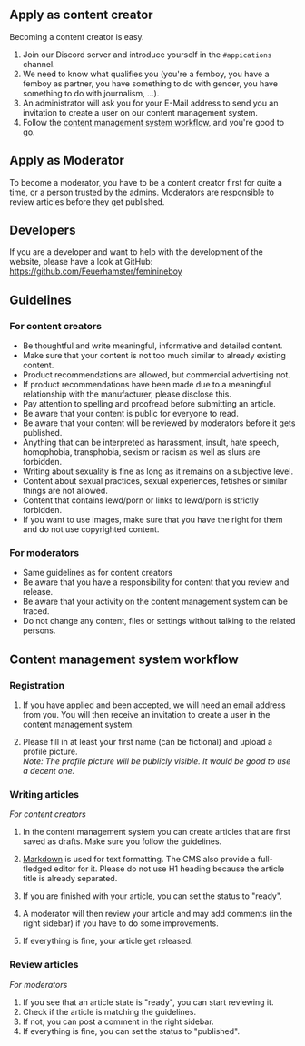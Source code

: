 ## Apply as content creator
Becoming a content creator is easy.

1. Join our Discord server and introduce yourself in the `#appications` channel.
2. We need to know what qualifies you (you're a femboy, you have a femboy as partner, you have something to do with gender, you have something to do with journalism, ...).
3. An administrator will ask you for your E-Mail address to send you an invitation to create a user on our content management system.
3. Follow the [content management system workflow](#content-management-system-workflow), and you're good to go.

## Apply as Moderator
To become a moderator, you have to be a content creator first for quite a time, or a person trusted by the admins.
Moderators are responsible to review articles before they get published.

## Developers
If you are a developer and want to help with the development of the website, please have a look at GitHub:
https://github.com/Feuerhamster/feminineboy

## Guidelines
### For content creators
- Be thoughtful and write meaningful, informative and detailed content.
- Make sure that your content is not too much similar to already existing content.
- Product recommendations are allowed, but commercial advertising not.
- If product recommendations have been made due to a meaningful relationship with the manufacturer, please disclose this.
- Pay attention to spelling and proofread before submitting an article.
- Be aware that your content is public for everyone to read.
- Be aware that your content will be reviewed by moderators before it gets published.
- Anything that can be interpreted as harassment, insult, hate speech, homophobia, transphobia, sexism or racism as well as slurs are forbidden.
- Writing about sexuality is fine as long as it remains on a subjective level.
- Content about sexual practices, sexual experiences, fetishes or similar things are not allowed.
- Content that contains lewd/porn or links to lewd/porn is strictly forbidden.
- If you want to use images, make sure that you have the right for them and do not use copyrighted content.

### For moderators
- Same guidelines as for content creators
- Be aware that you have a responsibility for content that you review and release.
- Be aware that your activity on the content management system can be traced.
- Do not change any content, files or settings without talking to the related persons.

## Content management system workflow

### Registration
1. If you have applied and been accepted, we will need an email address from you.
   You will then receive an invitation to create a user in the content management system.

2. Please fill in at least your first name (can be fictional) and upload a profile picture.  
   *Note: The profile picture will be publicly visible. It would be good to use a decent one.*
   
### Writing articles
*For content creators*

1. In the content management system you can create articles that are first saved as drafts.
   Make sure you follow the guidelines.
2. [Markdown](https://www.markdownguide.org/cheat-sheet/) is used for text formatting.
   The CMS also provide a full-fledged editor for it.
   Please do not use H1 heading because the article title is already separated.
   
3. If you are finished with your article, you can set the status to "ready".
4. A moderator will then review your article and may add comments (in the right sidebar) if you have to do some improvements.
5. If everything is fine, your article get released.

### Review articles
*For moderators*

1. If you see that an article state is "ready", you can start reviewing it.
2. Check if the article is matching the guidelines.
3. If not, you can post a comment in the right sidebar.
4. If everything is fine, you can set the status to "published".